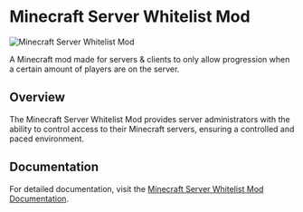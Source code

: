 # Minecraft Server Whitelist Mod

![Minecraft Server Whitelist Mod](https://jacobwasbeast.net/assets/img/project-05.webp)

A Minecraft mod made for servers & clients to only allow progression when a certain amount of players are on the server.

## Overview

The Minecraft Server Whitelist Mod provides server administrators with the ability to control access to their Minecraft servers, ensuring a controlled and paced environment.

## Documentation

For detailed documentation, visit the [Minecraft Server Whitelist Mod Documentation](https://jacobwasbeast.net/docs/minecraft-server-whitelist-mod.html).

